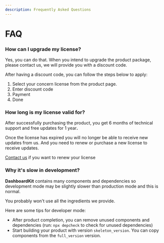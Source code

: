 ```yaml
---
description: Frequently Asked Questions
---
```


# FAQ

### **How can I upgrade my license?**

Yes, you can do that. When you intend to upgrade the product package, please contact us, we will provide you with a discount code.

After having a discount code, you can follow the steps below to apply:

1. Select your concern license from the product page.
2. Enter discount code
3. Payment
4. Done

### **How long is my license valid for?**

After successfully purchasing the product, you get 6 months of technical support and free updates for 1 yea&#x72;**.**

Once the license has expired you will no longer be able to receive new updates from us. And you need to renew or purchase a new license to receive updates.

[Contact us](https://codedthemes.support-hub.io) if you want to renew your license

### **Why it's slow in development?**

**DashboardKit** contains many components and dependencies so development mode may be slightly slower than production mode and this is normal.

You probably won't use all the ingredients we provide.

Here are some tips for developer mode:

* After product completion, you can remove unused components and dependencies (run: `npx depcheck` to check for unused dependencies)
* Start building your product with version `skeleton_version`. You can copy components from the `full_version` version.

